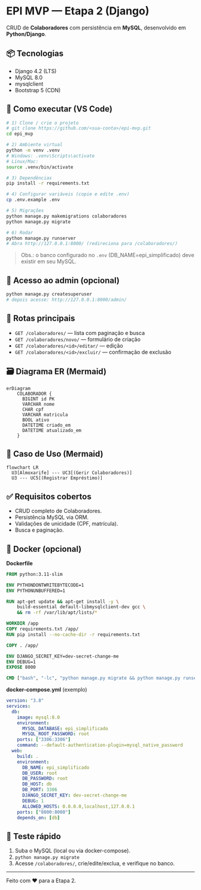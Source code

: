 # EPI MVP — Etapa 2 (Django)

CRUD de **Colaboradores** com persistência em **MySQL**, desenvolvido em **Python/Django**.

## 📦 Tecnologias
- Django 4.2 (LTS)
- MySQL 8.0
- mysqlclient
- Bootstrap 5 (CDN)

## 🚀 Como executar (VS Code)
```bash
# 1) Clone / crie o projeto
# git clone https://github.com/<sua-conta>/epi-mvp.git
cd epi_mvp

# 2) Ambiente virtual
python -m venv .venv
# Windows: .venv\Scripts\activate
# Linux/Mac:
source .venv/bin/activate

# 3) Dependências
pip install -r requirements.txt

# 4) Configurar variáveis (copie e edite .env)
cp .env.example .env

# 5) Migrações
python manage.py makemigrations colaboradores
python manage.py migrate

# 6) Rodar
python manage.py runserver
# Abra http://127.0.0.1:8000/ (redireciona para /colaboradores/)
```

> Obs.: o banco configurado no `.env` (DB_NAME=epi_simplificado) deve existir em seu MySQL.

## 👤 Acesso ao admin (opcional)
```bash
python manage.py createsuperuser
# depois acesse: http://127.0.0.1:8000/admin/
```

## 🧭 Rotas principais
- `GET /colaboradores/` — lista com paginação e busca
- `GET /colaboradores/novo/` — formulário de criação
- `GET /colaboradores/<id>/editar/` — edição
- `GET /colaboradores/<id>/excluir/` — confirmação de exclusão

## 🗃️ Diagrama ER (Mermaid)
```mermaid
erDiagram
    COLABORADOR {
      BIGINT id PK
      VARCHAR nome
      CHAR cpf
      VARCHAR matricula
      BOOL ativo
      DATETIME criado_em
      DATETIME atualizado_em
    }
```

## 🧩 Caso de Uso (Mermaid)
```mermaid
flowchart LR
  U3[Almoxarife] --- UC3[(Gerir Colaboradores)]
  U3 --- UC5[(Registrar Empréstimo)]
```

## ✅ Requisitos cobertos
- CRUD completo de Colaboradores.
- Persistência MySQL via ORM.
- Validações de unicidade (CPF, matrícula).
- Busca e paginação.

## 🐳 Docker (opcional)
**Dockerfile**
```dockerfile
FROM python:3.11-slim

ENV PYTHONDONTWRITEBYTECODE=1
ENV PYTHONUNBUFFERED=1

RUN apt-get update && apt-get install -y \
    build-essential default-libmysqlclient-dev gcc \
    && rm -rf /var/lib/apt/lists/*

WORKDIR /app
COPY requirements.txt /app/
RUN pip install --no-cache-dir -r requirements.txt

COPY . /app/

ENV DJANGO_SECRET_KEY=dev-secret-change-me
ENV DEBUG=1
EXPOSE 8000

CMD ["bash", "-lc", "python manage.py migrate && python manage.py runserver 0.0.0.0:8000"]
```

**docker-compose.yml** (exemplo)
```yaml
version: "3.8"
services:
  db:
    image: mysql:8.0
    environment:
      MYSQL_DATABASE: epi_simplificado
      MYSQL_ROOT_PASSWORD: root
    ports: ["3306:3306"]
    command: --default-authentication-plugin=mysql_native_password
  web:
    build: .
    environment:
      DB_NAME: epi_simplificado
      DB_USER: root
      DB_PASSWORD: root
      DB_HOST: db
      DB_PORT: 3306
      DJANGO_SECRET_KEY: dev-secret-change-me
      DEBUG: 1
      ALLOWED_HOSTS: 0.0.0.0,localhost,127.0.0.1
    ports: ["8000:8000"]
    depends_on: [db]
```

## 🧪 Teste rápido
1. Suba o MySQL (local ou via docker-compose).
2. `python manage.py migrate`
3. Acesse `/colaboradores/`, crie/edite/exclua, e verifique no banco.

---

Feito com ❤️ para a Etapa 2.

